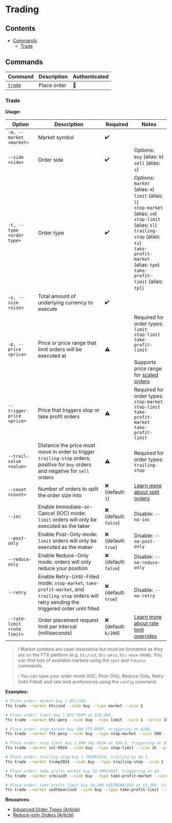# Trading

## Contents

- [Commands](#commands)
  - [Trade](#trade)

## Commands

| Command           | Description | Authenticated |
| ----------------- | ----------- | ------------- |
| [`trade`](#trade) | Place order | 🔐            |

### Trade

**Usage:**

| Option                      | Description                                                                                                                                         | Required              | Notes                                                                                                                                                                                                                                |
| --------------------------- | --------------------------------------------------------------------------------------------------------------------------------------------------- | --------------------- | ------------------------------------------------------------------------------------------------------------------------------------------------------------------------------------------------------------------------------------ |
| `-m, --market <market>`     | Market symbol                                                                                                                                       | ✔️                    |                                                                                                                                                                                                                                      |
| `--side <side>`             | Order side                                                                                                                                          | ✔️                    | Options:<br>`buy` (alias: `b`)<br>`sell` (alias: `s`)                                                                                                                                                                                |
| `-t, --type <order type>`   | Order type                                                                                                                                          | ✔️                    | Options:<br>`market` (alias: `m`)<br>`limit` (alias: `l`)<br>`stop-market` (alias: `sm`)<br>`stop-limit` (alias: `sl`)<br>`trailing-stop` (alias: `ts`)<br>`take-profit-market` (alias: `tpm`)<br>`take-profit-limit` (alias: `tpl`) |
| `-s, --size <size>`         | Total amount of underlying currency to execute                                                                                                      | ✔️                    |                                                                                                                                                                                                                                      |
| `-p, --price <price>`       | Price or price range that limit orders will be executed at                                                                                          | ⚠️                    | Required for order types:<br>`limit`<br>`stop-limit`<br>`take-profit-limit`<br><br>Supports price range for [scaled orders](./split-and-scaled-orders.md#scaled-orders)                                                              |
| `--trigger-price <price>`   | Price that triggers stop or take profit orders                                                                                                      | ⚠️                    | Required for order types:<br>`stop-market`<br>`stop-limit`<br>`take-profit-market`<br>`take-profit-limit`                                                                                                                            |
| `--trail-value <value>`     | Distance the price must move in order to trigger `trailing-stop` orders; positive for `buy` orders and negative for `sell` orders                   | ⚠️                    | Required for order types:<br>`trailing-stop`                                                                                                                                                                                         |
| `--count <count>`           | Number of orders to split the order size into                                                                                                       | ❌ (default: `1`)     | [Learn more about split orders](./split-and-scaled-orders.md#split-orders)                                                                                                                                                           |
| `--ioc`                     | Enable Immediate-or-Cancel (IOC) mode: `limit` orders will only be executed as the taker                                                            | ❌ (default: `false`) | Disable: `--no-ioc`                                                                                                                                                                                                                  |
| `--post-only`               | Enable Post-Only mode: `limit` orders will only be executed as the maker                                                                            | ❌ (default: `true`)  | Disable: `--no-post-only`                                                                                                                                                                                                            |
| `--reduce-only`             | Enable Reduce-Only mode: orders will only reduce your position                                                                                      | ❌ (default: `false`) | Disable: `--no-reduce-only`                                                                                                                                                                                                          |
| `--retry`                   | Enable Retry-Until-Filled mode: `stop-market`, `take-profit-market`, and `trailing-stop` orders will retry sending the triggered order until filled | ❌ (default: `true`)  | Disable: `--no-retry`                                                                                                                                                                                                                |
| `--rate-limit <rate limit>` | Order placement request limit per interval (milliseconds)                                                                                           | ❌ (default: `6/200`) | [Learn more about rate limit overrides](./rate-limit-overrides.md)                                                                                                                                                                   |

> ℹ️ Market symbols are case-insensitive but must be formatted as they are on the FTX platform (e.g. `btc/usd`, `btc-perp`, `btc-move-0808`). You can find lists of available markets using the `spot` and `futures` commands.
>
> ℹ️ You can save your order mode (IOC, Post-Only, Reduce-Only, Retry-Until-Filled) and rate limit preferences using the `config` command.

**Examples:**

```sh
# Place order: market buy 1 BTC/USD.
ftx trade --market btc/usd --side buy --type market --size 1

# Place order: limit buy 1 BTC-PERP at $10,000.
ftx trade --market btc-perp --side buy --type limit --size 1 --price 10k

# Place order: stop market buy 500 FTT-PERP, triggering at $100.
ftx trade --market ftt-perp --side buy --type stop-market --size 500 --trigger-price 100

# Place order: stop limit buy 1,000 SOL-0924 at $89.5, triggering at $90.5.
ftx trade --market sol-0924 --side buy --type stop-limit --size 1k --price 89.5 --trigger-price 90.5

# Place order: trailing stop buy 1 TRUMP2024, trailing by $0.1.
ftx trade --market trump2024 --side buy --type trailing-stop --size 1 --trail-value 0.1

# Place order: take profit market buy 10 SRM/USDT, triggering at $3.
ftx trade --market srm/usdt --side buy --type take-profit-market --size 10 --trigger-price 3

# Place order: take profit limit buy 10,200 USDTBEAR/USD at $3,100, triggering at $3,000
ftx trade --market usdtbear/usd --side buy --type take-profit-limit --size 10.2k --price 3100 --trigger-price 3000
```

**Resources:**

- [Advanced Order Types (Article)](https://help.ftx.com/hc/en-us/articles/360031896592-Advanced-Order-Types)
- [Reduce-only Orders (Article)](https://help.ftx.com/hc/en-us/articles/360030802012-Reduce-only-Orders)
